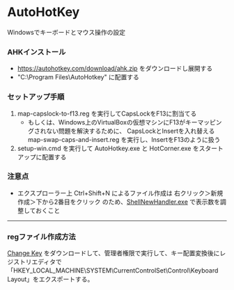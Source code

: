 
# AutoHotKey

Windowsでキーボードとマウス操作の設定

### AHKインストール

- https://autohotkey.com/download/ahk.zip をダウンロードし展開する
- "C:\Program Files\AutoHotkey" に配置する


### セットアップ手順

1. map-capslock-to-f13.reg を実行してCapsLockをF13に割当てる
   * もしくは、Windows上のVirtualBoxの仮想マシンにF13がキーマッピングされない問題を解決するために、
     CapsLockとInsertを入れ替える map-swap-caps-and-insert.reg を実行し、InsertをF13のように扱う
2. setup-win.cmd を実行して AutoHotkey.exe と HotCorner.exe をスタートアップに配置する

### 注意点

- エクスプローラー上 Ctrl+Shift+N によるファイル作成は 右クリック＞新規作成＞下から2番目をクリック のため、[ShellNewHandler.exe](https://sourceforge.net/projects/shellnewhandler/) で表示数を調整しておくこと



---

### regファイル作成方法

[Change Key](https://forest.watch.impress.co.jp/library/software/changekey/) をダウンロードして、管理者権限で実行して、キー配置変換後にレジストリエディタで「HKEY_LOCAL_MACHINE\SYSTEM\CurrentControlSet\Control\Keyboard Layout」をエクスポートする。
